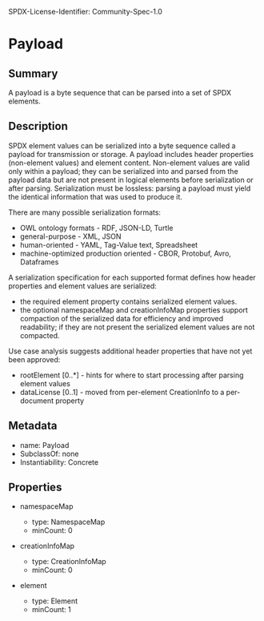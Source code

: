 SPDX-License-Identifier: Community-Spec-1.0

# Payload

## Summary

A payload is a byte sequence that can be parsed into a set of SPDX elements.

## Description

SPDX element values can be serialized into a byte sequence called a payload
for transmission or storage. A payload includes header properties (non-element values)
and element content. Non-element values are valid only within a payload; they can be
serialized into and parsed from the payload data but are not present in logical elements
before serialization or after parsing. Serialization must be lossless: parsing a payload
must yield the identical information that was used to produce it.

There are many possible serialization formats:
* OWL ontology formats - RDF, JSON-LD, Turtle
* general-purpose - XML, JSON
* human-oriented - YAML, Tag-Value text, Spreadsheet
* machine-optimized production oriented - CBOR, Protobuf, Avro, Dataframes

A serialization specification for each supported format defines how header properties and
element values are serialized:
* the required element property contains serialized element values.
* the optional namespaceMap and creationInfoMap properties support compaction of the serialized
data for efficiency and improved readability; if they are not present the serialized element values
are not compacted.

Use case analysis suggests additional header properties that have not yet been approved:
* rootElement [0..*] - hints for where to start processing after parsing element values
* dataLicense [0..1] - moved from per-element CreationInfo to a per-document property

## Metadata

- name: Payload
- SubclassOf: none
- Instantiability: Concrete

## Properties

- namespaceMap
  - type: NamespaceMap
  - minCount: 0

- creationInfoMap
  - type: CreationInfoMap
  - minCount: 0

- element
  - type: Element
  - minCount: 1

